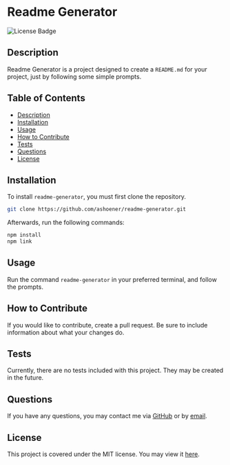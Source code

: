 # Readme Generator

![License Badge](https://img.shields.io/badge/license-MIT-green)

## Description

Readme Generator is a project designed to create a `README.md` for your project, just by following some simple prompts.

## Table of Contents

- [Description](#description)
- [Installation](#installation)
- [Usage](#usage)
- [How to Contribute](#how-to-contribute)
- [Tests](#tests)
- [Questions](#questions)
- [License](#license)

## Installation

To install `readme-generator`, you must first clone the repository.

```bash
git clone https://github.com/ashoener/readme-generator.git
```

Afterwards, run the following commands:

```bash
npm install
npm link
```

## Usage

Run the command `readme-generator` in your preferred terminal, and follow the prompts.

## How to Contribute

If you would like to contribute, create a pull request. Be sure to include information about what your changes do.

## Tests

Currently, there are no tests included with this project. They may be created in the future.

## Questions

If you have any questions, you may contact me via [GitHub](ashoener) or by [email](mailto:a.b.shoener@gmail.com).

## License

This project is covered under the MIT license. You may view it [here](/LICENSE).
